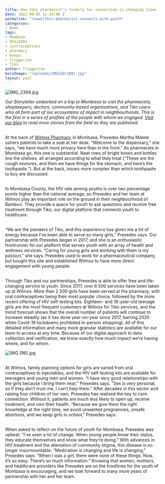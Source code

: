 ```yaml
---
title: How this pharmacist’s formula for connection is changing lives in Mombasa
date: 2022-09-05 12:43:00 Z
permalink: "/news/this-pharmacist-connects-with-youth"
categories:
- News
tags:
- Mombasa
- HIV/AIDS
- contraceptives
- pharmacy
- Kenya
- Triggerise
- Tiko
author: Triggerise
heroImage: "/uploads/IMG%20(109).jpg"
layout: post
---
```


![IMG_2394.jpg](/uploads/IMG_2394.jpg)

*Our Storyteller embarked on a trip to Mombasa to visit the pharmacists, shopkeepers, doctors, community-based organisations, and Tiko users who all form part of our ecosystems of impact in neighbourhoods.
This is the first in a series of profiles of the people with whom we engaged. [Visit our blog](https://medium.com/@Triggerise) to read more stories from the field as they are published.*

\
At the back of [Wilmos Pharmacy](https://www.google.com/maps/place/Wilmos\+Chemist/@-4.0032011,39.6965558,17z/data=!3m1!4b1!4m5!3m4!1s0x18400da5e8cd253f:0xc6cc5c46728597d6!8m2!3d-4.003196!4d39.6987372) in Mombasa, Prexedes Martha Matele ushers patients to take a seat at her desk. “Welcome to the dispensary,” she says, “we have much more privacy here than in the front.” As pharmacies in Mombasa go, this one is substantial. Neat rows of bright boxes and bottles line the shelves, all arranged according to what they treat (“These are the cough mixtures, and then we have things for the stomach, and here’s the toothpaste.”). But at the back, issues more complex than which toothpaste to buy are discussed.

\
In Mombasa County, the HIV rate among youths is over two percentage points higher than the national average, so Prexedes and her team at Wilmos play an important role on the ground in their neighbourhood of Bamburi. They provide a space for youth to ask questions and receive free treatment through Tiko, our digital platform that connects youth to healthcare.

\
“We are the pioneers of Tiko, and this experience has given me a lot of energy because I’ve been able to serve so many girls,” Prexedes says. Our partnership with Prexedes began in 2017, and she is an enthusiastic frontrunner for our platform that serves youth with an array of health and wellness services. “Caring for young girls and working with them is my passion,” she says. Prexedes used to work for a pharmaceutical company, but bought this site and established Wilmos to have more direct engagement with young people.

\
Through Tiko and our partnerships, Prexedes is able to offer free and life-changing service to youth. Since 2017, over 6 500 services have been taken up at Wilmos. More than 2 500 girls have been served at the pharmacy, with oral contraceptives being their most popular choice, followed by the more recent offering of HIV self-testing kits. Eighteen- and 19-year-old teenage girls are the most frequent customers at Wilmos for Tiko services, and the trend forecast shows that the overall number of patients will continue to increase steadily (as it has done year-on-year since 2017, barring 2020 when Covid-19 lockdowns prohibited in-person shopping). All of this detailed information and many more granular statistics are available for our team to access at any time. Because of our digital approach to data collection and verification, we know exactly how much impact we’re having where, and for whom.

![IMG (96).jpg](/uploads/IMG%20(96).jpg)

\
At Wilmos, family planning options for girls are varied from oral contraceptives to injectables, and the HIV self-testing kits are available for teenagers and young men and women. “I have very good relationships with the girls because I bring them near,” Prexedes says. “Sex is very personal, so if they don’t trust me, I can’t help them.” After decades in this sector and raising four children of her own, Prexedes has realised the key to care: connection. Without it, patients are much less likely to open up, receive treatment, and own their health. “Because we give them the right knowledge at the right time, we avoid unwanted pregnancies, unsafe abortions, and we keep girls in school,” Prexedes says.

\
When asked to reflect on the future of youth for Mombasa, Prexedes was upbeat: “I’ve seen a lot of change. When young people know their status, they educate themselves and know what they’re doing.” With advances in HIV treatment and the alleviation of community stigma, this disease is no longer insurmountable. “Medication is changing and life is changing,” Prexedes says. “When I was a girl, there were none of these things. Now, it’s so easy. There’s so much information.” Knowing that women, mothers, and healthcare providers like Prexedes are on the frontlines for the youth of Mombasa is encouraging, and we look forward to many more years of partnership with her and her team.